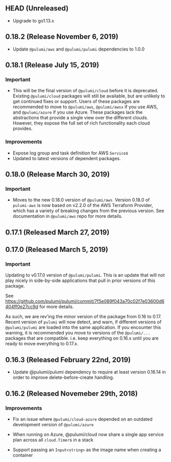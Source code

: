 ## HEAD (Unreleased)

 - Upgrade to go1.13.x

## 0.18.2 (Release November 6, 2019)

- Update `@pulumi/aws` and `@pulumi/pulumi` dependencies to 1.0.0

## 0.18.1 (Release July 15, 2019)

### Important

- This will be the final version of `@pulumi/cloud` before it is deprecated.  Existing
  `@pulumi/cloud` packages will still be available, but are unlikely to get continued fixes or
  support.  Users of these packages are recommended to move to `@pulumi/aws`, `@pulumi/awsx` if you
  use AWS, and `@pulumi/azure` if you use Azure.  These packages lack the abstractions that provide
  a single view over the different clouds.  However, they expose the full set of rich functionality
  each cloud provides.

### Improvements

- Expose log group and task definition for AWS `Service`s
- Updated to latest versions of dependent packages.

## 0.18.0 (Release March 30, 2019)

### Important

- Moves to the new 0.18.0 version of `@pulumi/aws`.  Version 0.18.0 of `pulumi-aws` is now based on
  v2.2.0 of the AWS Terraform Provider, which has a variety of breaking changes from the previous
  version. See documentation in `@pulumi/aws` repo for more details.

## 0.17.1 (Released March 27, 2019)

## 0.17.0 (Released March 5, 2019)

### Important

Updating to v0.17.0 version of `@pulumi/pulumi`.  This is an update that will not play nicely
in side-by-side applications that pull in prior versions of this package.

See https://github.com/pulumi/pulumi/commit/7f5e089f043a70c02f7e03600d6404ff0e27cc9d for more details.

As such, we are rev'ing the minor version of the package from 0.16 to 0.17.  Recent version of `pulumi` will now detect, and warn, if different versions of `@pulumi/pulumi` are loaded into the same application.  If you encounter this warning, it is recommended you move to versions of the `@pulumi/...` packages that are compatible.  i.e. keep everything on 0.16.x until you are ready to move everything to 0.17.x.

## 0.16.3 (Released February 22nd, 2019)

- Update @pulumi/pulumi dependency to require at least version 0.16.14 in order
  to improve delete-before-create handling.

## 0.16.2 (Released Novemeber 29th, 2018)

### Improvements

- Fix an issue where `@pulumi/cloud-azure` depended on an outdated development version of `@pulumi/azure`

- When running on Azure, @pulumi/cloud now share a single app service plan across all `cloud.Timer`s in a stack

- Support passing an `Input<string>` as the image name when creating a container

